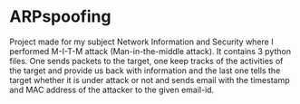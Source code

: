 # ARPspoofing
Project made for my subject Network Information and Security where I performed M-I-T-M attack (Man-in-the-middle attack).
It contains 3 python files. One sends packets to the target, one keep tracks of the activities of the target and provide us back with information and the last one tells the target whether it is under attack or not and sends email with the timestamp and MAC address of the attacker to the given email-id.
